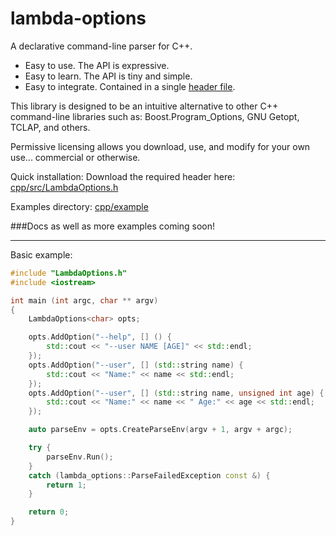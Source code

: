 # lambda-options

A declarative command-line parser for C++.

* Easy to use. The API is expressive.
* Easy to learn. The API is tiny and simple.
* Easy to integrate. Contained in a single [header file](cpp/src/LambdaOptions.h?ts=4).

This library is designed to be an intuitive alternative to other C++ command-line libraries such as: Boost.Program_Options, GNU Getopt, TCLAP, and others.

Permissive licensing allows you download, use, and modify for your own use... commercial or otherwise.

Quick installation: Download the required header here: [cpp/src/LambdaOptions.h](cpp/src/LambdaOptions.h?ts=4)

Examples directory: [cpp/example](cpp/example)

###Docs as well as more examples coming soon!

--------------

Basic example:
```cpp
#include "LambdaOptions.h"
#include <iostream>

int main (int argc, char ** argv)
{
	LambdaOptions<char> opts;

	opts.AddOption("--help", [] () {
		std::cout << "--user NAME [AGE]" << std::endl;
	});
	opts.AddOption("--user", [] (std::string name) {
		std::cout << "Name:" << name << std::endl;
	});
	opts.AddOption("--user", [] (std::string name, unsigned int age) {
		std::cout << "Name:" << name << " Age:" << age << std::endl;
	});

	auto parseEnv = opts.CreateParseEnv(argv + 1, argv + argc);

	try {
		parseEnv.Run();
	}
	catch (lambda_options::ParseFailedException const &) {
		return 1;
	}

	return 0;
}
```


